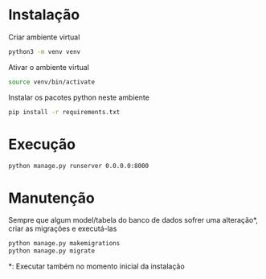 # Instalação
Criar ambiente virtual
```bash
python3 -m venv venv
```

Ativar o ambiente virtual
```bash
source venv/bin/activate
```

Instalar os pacotes python neste ambiente
```bash
pip install -r requirements.txt
```

# Execução
```bash
python manage.py runserver 0.0.0.0:8000
```

# Manutenção
Sempre que algum model/tabela do banco de dados sofrer uma alteração*, criar as migrações e executá-las
```bash
python manage.py makemigrations
python manage.py migrate
```

*: Executar também no momento inicial da instalação